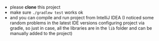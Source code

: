 - please **clone** this project
- make sure `./gradlew test` works ok
- and you can compile and run project from IntelliJ IDEA
  (I noticed some random problems in the latest IDE versions configuring project via gradle,
  so just in case, all the libraries are in the `lib` folder and can be manually added to the project)